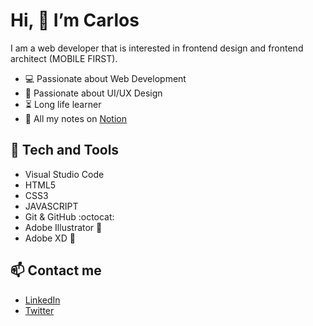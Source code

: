 # Hi, 👋 I’m Carlos
I am a web developer that is interested in frontend design and frontend architect (MOBILE FIRST).

- :computer: Passionate about Web Development
- :art: Passionate about UI/UX Design
- :hourglass_flowing_sand: Long life learner
- :notebook_with_decorative_cover: All my notes on <a href="https://bit.ly/3fABDaF" target="_blank">Notion</a>

## :space_invader: Tech and Tools
- Visual Studio Code
- HTML5
- CSS3
- JAVASCRIPT
- Git & GitHub :octocat:
- Adobe Illustrator 🎨
- Adobe XD 📱

## :mailbox: Contact me
- [LinkedIn](https://bit.ly/3cP0iGN) </br>
- [Twitter](https://bit.ly/39HLKXg)

<!---
Kusagui/Kusagui is a ✨ special ✨ repository because its `README.md` (this file) appears on your GitHub profile.
You can click the Preview link to take a look at your changes.
--->

